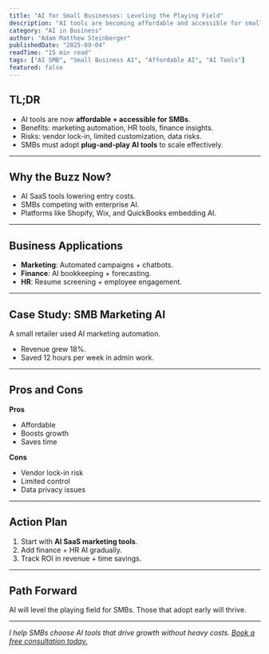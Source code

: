 ```yaml
---
title: "AI for Small Businesses: Leveling the Playing Field"
description: "AI tools are becoming affordable and accessible for small businesses. Learn how SMBs can adopt AI for growth without heavy costs."
category: "AI in Business"
author: "Adam Matthew Steinberger"
publishedDate: "2025-09-04"
readTime: "15 min read"
tags: ["AI SMB", "Small Business AI", "Affordable AI", "AI Tools"]
featured: false
---
```


## TL;DR
- AI tools are now **affordable + accessible for SMBs**.  
- Benefits: marketing automation, HR tools, finance insights.  
- Risks: vendor lock-in, limited customization, data risks.  
- SMBs must adopt **plug-and-play AI tools** to scale effectively.  

---

## Why the Buzz Now?

- AI SaaS tools lowering entry costs.  
- SMBs competing with enterprise AI.  
- Platforms like Shopify, Wix, and QuickBooks embedding AI.  

---

## Business Applications

- **Marketing**: Automated campaigns + chatbots.  
- **Finance**: AI bookkeeping + forecasting.  
- **HR**: Resume screening + employee engagement.  

---

## Case Study: SMB Marketing AI

A small retailer used AI marketing automation.  
- Revenue grew 18%.  
- Saved 12 hours per week in admin work.  

---

## Pros and Cons

**Pros**  
- Affordable  
- Boosts growth  
- Saves time  

**Cons**  
- Vendor lock-in risk  
- Limited control  
- Data privacy issues  

---

## Action Plan

1. Start with **AI SaaS marketing tools**.  
2. Add finance + HR AI gradually.  
3. Track ROI in revenue + time savings.  

---

## Path Forward

AI will level the playing field for SMBs. Those that adopt early will thrive.  

---

*I help SMBs choose AI tools that drive growth without heavy costs. [Book a free consultation today.](/services/ai-consulting)*
